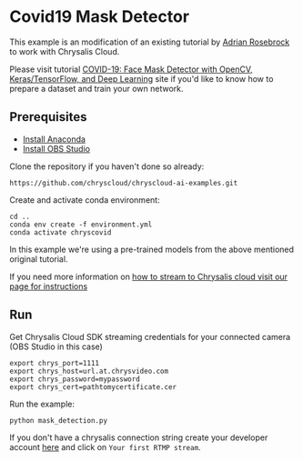 # Covid19 Mask Detector

This example is an modification of an existing tutorial by [Adrian Rosebrock](https://www.pyimagesearch.com/author/adrian/) to work with Chrysalis Cloud. 

Please visit tutorial [COVID-19: Face Mask Detector with OpenCV, Keras/TensorFlow, and Deep Learning](https://www.pyimagesearch.com/2020/05/04/covid-19-face-mask-detector-with-opencv-keras-tensorflow-and-deep-learning/) site if you'd like to know how to prepare a dataset and train your own network. 

## Prerequisites

- [Install Anaconda](https://docs.anaconda.com/anaconda/install/)
- [Install OBS Studio](https://obsproject.com/)

Clone the repository if you haven't done so already:
```
https://github.com/chryscloud/chryscloud-ai-examples.git
```

Create and activate conda environment:
```
cd ..
conda env create -f environment.yml
conda activate chryscovid
```

In this example we're using a pre-trained models from the above mentioned original tutorial.

If you need more information on [how to stream to Chrysalis cloud visit our page for instructions](https://chryscloud.com/documentation/how-to-stream-from-web-cam-to-chrysalis/)

## Run

Get Chrysalis Cloud SDK streaming credentials for your connected camera (OBS Studio in this case)
```
export chrys_port=1111
export chrys_host=url.at.chrysvideo.com
export chrys_password=mypassword
export chrys_cert=pathtomycertificate.cer
```

Run the example:
```python
python mask_detection.py
```

If you don't have a chrysalis connection string create your developer account [here](https://cloud.chryscloud.com) and click on `Your first RTMP stream`.
